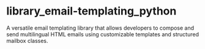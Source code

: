 # library_email-templating_python
A versatile email templating library that allows developers to compose and send multilingual HTML emails using customizable templates and structured mailbox classes.
